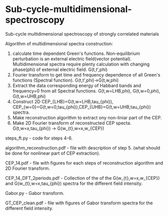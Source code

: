 # Sub-cycle-multidimensional-spectroscopy
Sub-cycle multidimensional spectroscopy of  strongly correlated materials

Algorithm of multidimensional spectra construction:
1) calculate time dependent Green's functions. Non-equilibrium perturbation is an external electric field(vector potential). Multidimensional spectra require plenty calculation with changing phase(phi) of external electric field. G(t,t',phi)
2) Fourier transform to get time and frequency dependence of all Green's functions (Spectral function). G(t,t',phi)->G(t,w,phi)
3) Extract the data corresponding energy of Habbard bands and frequency=0 from all Spectral functions.  G(t,w=LHB,phi), G(t,w=0,phi), G(t,w=UHB,phi)
4) Construct 2D CEP_{LHB}=G(t,w=LHB,tau_{phi}), CEP_{w=0}=G(t,w=0,tau_{phi}),CEP_{UHB}=G(t,w=UHB,tau_{phi}) spectra. 
5) Make reconstruction algorithm to extract ony non-liniar part of the CEP.
6) Make 2D Fourier transform of reconstructed CEP specta. G(t,w=x,tau_{phi}) -> G(w_{t},w=x,w_{CEP})

steps_ft.py - code for steps 4-6.

algorithm_reconstruction.pdf - file with description of step 5. (what should be done for nonlinear part of CEP extraction).

CEP_14.pdf - file with figures for each steps of reconstruction algorithm and 2D Fourier transform.

CEP_14_DFT_2periods.pdf - Collection of the of the G(w_{t},w=x,w_{CEP}) and G(w_{t},w=x,tau_{phi}) spectra for the different field intensity.

Gabor.py - Gabor transform.

GT_CEP_clean.pdf - file with figures of Gabor transform spectra for the different field intensity.
